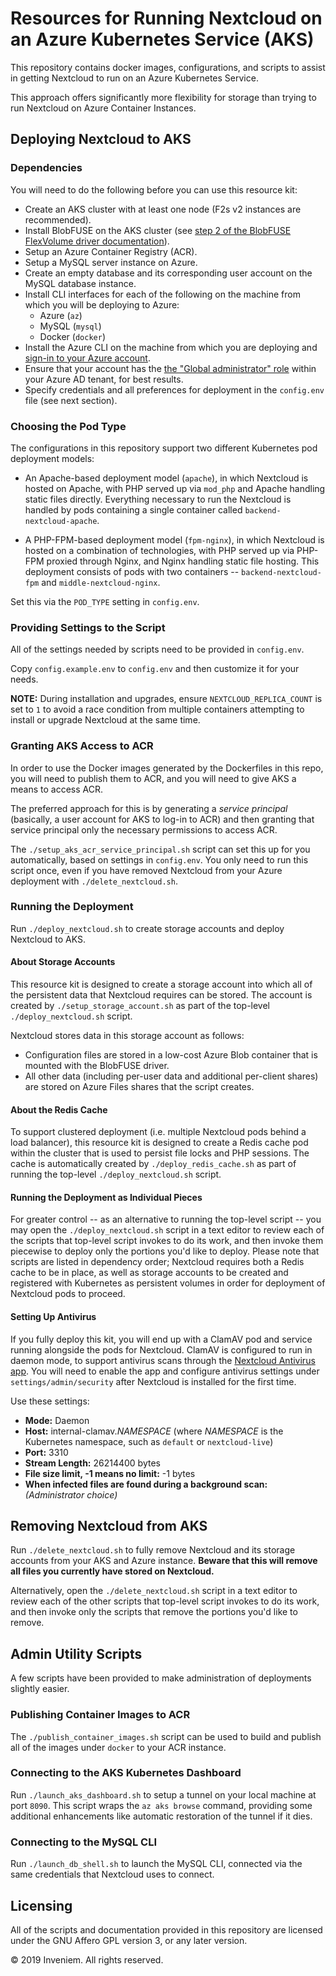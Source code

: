 # Resources for Running Nextcloud on an Azure Kubernetes Service (AKS)
This repository contains docker images, configurations, and scripts to assist in 
getting Nextcloud to run  on an Azure Kubernetes Service.

This approach offers significantly more flexibility for storage than trying to
run Nextcloud on Azure Container Instances.

## Deploying Nextcloud to AKS
### Dependencies
You will need to do the following before you can use this resource kit:
- Create an AKS cluster with at least one node 
  (F2s v2 instances are recommended).
- Install BlobFUSE on the AKS cluster (see [step 2 of the BlobFUSE
  FlexVolume driver documentation](https://github.com/Azure/kubernetes-volume-drivers/tree/master/flexvolume/blobfuse)).
- Setup an Azure Container Registry (ACR).
- Setup a MySQL server instance on Azure.
- Create an empty database and its corresponding user account on the MySQL 
  database instance.
- Install CLI interfaces for each of the following on the machine from which 
  you will be deploying to Azure:
    - Azure (`az`)
    - MySQL (`mysql`)
    - Docker (`docker`)
- Install the Azure CLI on the machine from which you are deploying and
  [sign-in to your Azure account](https://docs.microsoft.com/en-us/cli/azure/authenticate-azure-cli).
- Ensure that your account has the
  [the "Global administrator" role](https://docs.microsoft.com/en-us/azure/active-directory/users-groups-roles/directory-assign-admin-roles) 
  within your Azure AD tenant, for best results.
- Specify credentials and all preferences for deployment in the `config.env`
  file (see next section).

### Choosing the Pod Type
The configurations in this repository support two different Kubernetes pod 
deployment models:
 - An Apache-based deployment model (`apache`), in which Nextcloud is hosted on 
   Apache, with PHP served up via `mod_php` and Apache handling static files 
   directly. Everything necessary to run the Nextcloud is handled by pods 
   containing a single container called `backend-nextcloud-apache`.

 - A PHP-FPM-based deployment model (`fpm-nginx`), in which Nextcloud is hosted 
   on a combination of technologies, with PHP served up via PHP-FPM proxied 
   through Nginx, and Nginx handling static file hosting. This deployment 
   consists of pods with two containers -- `backend-nextcloud-fpm` and 
   `middle-nextcloud-nginx`.

Set this via the `POD_TYPE` setting in `config.env`.

### Providing Settings to the Script
All of the settings needed by scripts need to be provided in `config.env`.

Copy `config.example.env` to `config.env` and then customize it for your needs.

**NOTE:** During installation and upgrades, ensure `NEXTCLOUD_REPLICA_COUNT` is 
set to `1` to avoid a race condition from multiple containers attempting to 
install or upgrade Nextcloud at the same time.

### Granting AKS Access to ACR
In order to use the Docker images generated by the Dockerfiles in this repo, you
will need to publish them to ACR, and you will need to give AKS a means to 
access ACR.

The preferred approach for this is by generating a _service principal_ 
(basically, a user account for AKS to log-in to ACR) and then granting that
service principal only the necessary permissions to access ACR.

The `./setup_aks_acr_service_principal.sh` script can set this up for you
automatically, based on settings in `config.env`. You only need to run this 
script once, even if you have removed Nextcloud from your Azure deployment with 
`./delete_nextcloud.sh`.

### Running the Deployment
Run `./deploy_nextcloud.sh` to create storage accounts and deploy Nextcloud to 
AKS.

#### About Storage Accounts
This resource kit is designed to create a storage account into which all of the
persistent data that Nextcloud requires can be stored. The account is created by 
`./setup_storage_account.sh` as part of the top-level `./deploy_nextcloud.sh` 
script.

Nextcloud stores data in this storage account as follows:
- Configuration files are stored in a low-cost Azure Blob container that is
  mounted with the BlobFUSE driver.
- All other data (including per-user data and additional per-client shares) are 
  stored on Azure Files shares that the script creates.

#### About the Redis Cache
To support clustered deployment (i.e. multiple Nextcloud pods behind a load
balancer), this resource kit is designed to create a Redis cache pod within
the cluster that is used to persist file locks and PHP sessions. The cache is 
automatically created by `./deploy_redis_cache.sh` as part of running the 
top-level `./deploy_nextcloud.sh` script.

#### Running the Deployment as Individual Pieces
For greater control -- as an alternative to running the top-level script -- you 
may open the `./deploy_nextcloud.sh` script in a text editor to review each of 
the scripts that top-level script invokes to do its work, and then invoke them 
piecewise to deploy only the portions you'd like to deploy. Please note that 
scripts are listed in dependency order; Nextcloud requires both a Redis cache 
to be in place, as well as storage accounts to be created and registered with 
Kubernetes as persistent volumes in order for deployment of Nextcloud pods to 
proceed.

#### Setting Up Antivirus
If you fully deploy this kit, you will end up with a ClamAV pod and service 
running alongside the pods for Nextcloud. ClamAV is configured to run in daemon 
mode, to support antivirus scans through the 
[Nextcloud Antivirus app](https://docs.nextcloud.com/server/15/admin_manual/configuration_server/antivirus_configuration.html). 
You will need to enable the app and configure antivirus settings under 
`settings/admin/security` after Nextcloud is installed for the first time.

Use these settings:
- **Mode:** 
  Daemon
- **Host:** 
  internal-clamav._NAMESPACE_ (where _NAMESPACE_ is the Kubernetes namespace, 
  such as `default` or `nextcloud-live`)
- **Port:** 
  3310
- **Stream Length:** 
  26214400 bytes
- **File size limit, -1 means no limit:** 
  -1 bytes
- **When infected files are found during a background scan:** 
  _(Administrator choice)_

## Removing Nextcloud from AKS
Run `./delete_nextcloud.sh` to fully remove Nextcloud and its storage accounts
from your AKS and Azure instance. **Beware that this will remove all files you 
currently have stored on Nextcloud.**

Alternatively, open the `./delete_nextcloud.sh` script in a text editor to 
review each of the other scripts that top-level script invokes to do its work, 
and then invoke only the scripts that remove the portions you'd like to remove.

## Admin Utility Scripts
A few scripts have been provided to make administration of deployments slightly
easier.

### Publishing Container Images to ACR
The `./publish_container_images.sh` script can be used to build and publish all 
of the images under `docker` to your ACR instance.

### Connecting to the AKS Kubernetes Dashboard
Run `./launch_aks_dashboard.sh` to setup a tunnel on your local machine at port
`8090`. This script wraps the `az aks browse` command, providing some additional
enhancements like automatic restoration of the tunnel if it dies.

### Connecting to the MySQL CLI
Run `./launch_db_shell.sh` to launch the MySQL CLI, connected via the same 
credentials that Nextcloud uses to connect.

## Licensing
All of the scripts and documentation provided in this repository are licensed
under the GNU Affero GPL version 3, or any later version.

© 2019 Inveniem. All rights reserved.